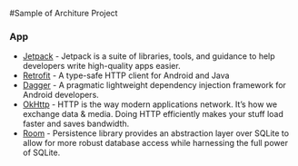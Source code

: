 #Sample of Architure Project
### App
* [Jetpack](https://developer.android.com/jetpack/) - Jetpack is a suite of libraries, tools, and guidance to help developers write high-quality apps easier.
* [Retrofit](https://github.com/square/retrofit) - A type-safe HTTP client for Android and Java
* [Dagger](https://developer.android.com/training/dependency-injection/dagger-android/) - A pragmatic lightweight dependency injection framework for Android developers.
* [OkHttp](https://github.com/square/okhttp/) - HTTP is the way modern applications network. It’s how we exchange data & media. Doing HTTP efficiently makes your stuff load faster and saves bandwidth.
* [Room](https://https://developer.android.com/training/data-storage/room) - Persistence library provides an abstraction layer over SQLite to allow for more robust database access while harnessing the full power of SQLite.